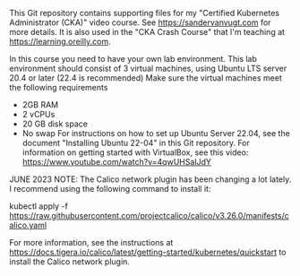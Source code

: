 This Git repository contains supporting files for my "Certified Kubernetes Administrator (CKA)" video course. See https://sandervanvugt.com for more details. It is also used in the "CKA Crash Course" that I'm teaching at https://learning.oreilly.com. 

In this course you need to have your own lab environment. This lab environment should consist of 3 virtual machines, using Ubuntu LTS server 20.4 or later (22.4 is recommended)
Make sure the virtual machines meet the following requirements
*	2GB RAM
*	2 vCPUs
*	20 GB disk space
*	No swap
For instructions on how to set up Ubuntu Server 22.04, see the document "Installing Ubuntu 22-04" in this Git repository.
For information on getting started with VirtualBox, see this video: https://www.youtube.com/watch?v=4qwUHSaIJdY

JUNE 2023 NOTE: The Calico network plugin has been changing a lot lately. I recommend using the following command to install it:

kubectl apply -f https://raw.githubusercontent.com/projectcalico/calico/v3.26.0/manifests/calico.yaml

For more information, see the instructions at https://docs.tigera.io/calico/latest/getting-started/kubernetes/quickstart to install the Calico network plugin. 
